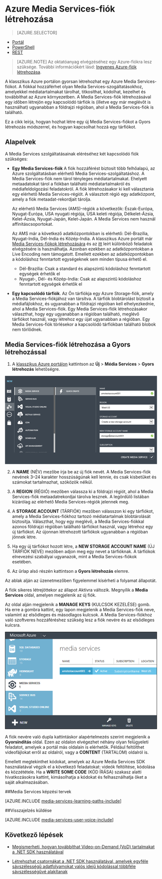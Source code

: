 <properties
    pageTitle="Media Services-fiók létrehozása | Microsoft Azure"
    description="Azt ismerteti, hogyan kell létrehozni az Azure rendszerben egy új Azure Media Services-fiókot."
    services="media-services"
    documentationCenter=""
    authors="Juliako"
    manager="erikre"
    editor=""/>

<tags
    ms.service="media-services"
    ms.workload="media"
    ms.tgt_pltfrm="na"
    ms.devlang="na"
    ms.topic="get-started-article"
    ms.date="04/18/2016"
    ms.author="juliako"/>


# Azure Media Services-fiók létrehozása

> [AZURE.SELECTOR]
- [Portál](media-services-create-account.md)
- [PowerShell](media-services-manage-with-powershell.md)
- [REST](http://msdn.microsoft.com/library/azure/dn194267.aspx)


> [AZURE.NOTE] Az oktatóanyag elvégzéséhez egy Azure-fiókra lesz szüksége. További információkért lásd: [Ingyenes Azure-fiók létrehozása](/pricing/free-trial/?WT.mc_id=A261C142F).
 
A klasszikus Azure portálon gyorsan létrehozhat egy Azure Media Services-fiókot. A fiókkal hozzáférhet olyan Media Services-szogáltatásokhoz, amelyekkel médiatartalmakat tárolhat, titkosíthat, kódolhat, kezelhet és továbbíthat az Azure környezetben. A Media Services-fiók létrehozásával egy időben létrejön egy kapcsolódó tárfiók is (illetve egy már meglévőt is használhat) ugyanabban a földrajzi régióban, ahol a Media Services-fiók is található.

Ez a cikk leírja, hogyan hozhat létre egy új Media Services-fiókot a Gyors létrehozás módszerrel, és hogyan kapcsolhat hozzá egy tárfiókot.

<a id="concepts"></a>
## Alapelvek

A Media Services szolgáltatásainak eléréséhez két kapcsolódó fiók szükséges:

-   **Egy Media Services-fiók** A fiók hozzáférést biztosít több felhőalapú, az Azure szolgáltatásban elérhető Media Services-szolgáltatáshoz. A Media Services-fiók nem tárol tényleges médiatartalmakat. Ehelyett metaadatokat tárol a fiókban található médiatartalmakról és médiafeldolgozási feladatokról. A fiók létrehozásakor ki kell választania egy elérhető Media Services-régiót. A választott régió egy adatközpont, amely a fiók metaadat-rekordjait tárolja.

    Az elérhető Media Services (AMS)-régiók a következők: Észak-Európa, Nyugat-Európa, USA nyugati régiója, USA keleti régiója, Délkelet-Ázsia, Kelet-Ázsia, Nyugat-Japán, Kelet-Japán. A Media Services nem használ affinitáscsoportokat.
    
    Az AMS már a következő adatközpontokban is elérhető: Dél-Brazília, Nyugat-India, Dél-India és Közép-India. A klasszikus Azure portált már [Media Services-fiókok létrehozására](media-services-create-account.md#create-a-media-services-account-using-quick-create) és az [itt](https://azure.microsoft.com/documentation/services/media-services/) leírt különböző feladatok elvégzésére is használhatja. Azonban ezekben az adatközpontokban a Live Encoding nem támogatott. Emellett ezekben az adatközpontokban a kódoláshoz fenntartott egységeknek sem minden típusa érhető el.
    
    - Dél-Brazília: Csak a standard és alapszintű kódoláshoz fenntartott egységek érhetők el
    - Nyugat-, Dél- és Közép-India: Csak az alapszintű kódoláshoz fenntartott egységek érhetők el


-   **Egy kapcsolódó tárfiók**. Az Ön tárfiókja egy Azure Storage-fiók, amely a Media Services-fiókjához van társítva. A tárfiók blobtárolást biztosít a médiafájlokhoz, és ugyanabban a földrajzi régióban kell elhelyezkednie, ahol a Media Services-fiók. Egy Media Services-fiók létrehozásakor választhat, hogy egy ugyanabban a régióban található, meglévő tárfiókot használ, vagy létrehoz egy újat ugyanabban a régióban. Egy Media Services-fiók törlésekor a kapcsolódó tárfiókban található blobok nem törlődnek.

<a id="quick"></a>
## Media Services-fiók létrehozása a Gyors létrehozással

1. A [klasszikus Azure portálon][] kattintson az **Új** > **Média Services** > **Gyors létrehozás** lehetőségre.

![Media Services-fiók gyors létrehozása](./media/media-services-create-account/wams-QuickCreate.png)

2. A **NAME** (NÉV) mezőbe írja be az új fiók nevét. A Media Services-fiók nevének 3–24 karakter hosszúságúnak kell lennie, és csak kisbetűket és számokat tartalmazhat, szóközök nélkül.

3. A **REGION** (RÉGIÓ) mezőben válassza ki a földrajzi régiót, ahol a Media Services-fiók metaadatrekordjai tárolva lesznek. A legördülő listában kizárólag az elérhető Media Services-régiók jelennek meg.

4. A **STORAGE ACCOUNT** (TÁRFIÓK) mezőben válasszon ki egy tárfiókot, amely a Media Services-fiókhoz tartozó médiatartalmak blobtárolását biztosítja. Választhat, hogy egy meglévő, a Media Services-fiókkal azonos földrajzi régióban található tárfiókot használ, vagy létrehoz egy új tárfiókot. Az újonnan létrehozott tárfiókok ugyanabban a régióban jönnek létre.

5. Ha egy új tárfiókot hozott létre, a **NEW STORAGE ACCOUNT NAME** (ÚJ TÁRFIÓK NEVE) mezőben adjon meg egy nevet a tárfióknak. A tárfiókok elnevezési szabályai ugyanazok, mint a Media Services-fiókok esetében.

6. Az űrlap alsó részén kattintson a **Gyors létrehozás** elemre.

Az ablak alján az üzenetmezőben figyelemmel kísérheti a folyamat állapotát.

A fiók sikeres létrejöttekor az állapot Aktívra változik. Megnyílik a **Media Services** oldal, amelyen megjelenik az új fiók.

Az oldal alján megjelenik a **MANAGE KEYS** (KULCSOK KEZELÉSE) gomb. Ha erre a gombra kattint, egy lapon megjelenik a Media Services-fiók neve, valamint az elsődleges és másodlagos kulcsok. A Media Services-fiókhoz való szoftveres hozzáféréshez szükség lesz a fiók nevére és az elsődleges kulcsra.

![Media Services oldal](./media/media-services-create-account/wams-mediaservices-page.png)

A fiók nevére való dupla kattintáskor alapértelmezés szerint megjelenik a **Gyorsindítás** oldal. Ezen az oldalon elvégezhet néhány olyan felügyeleti feladatot, amelyek a portál más oldalain is elérhetők. Például feltölthet videofájlokat erről az oldalról, vagy a **CONTENT** (TARTALOM) oldalról is.

Emellett megtekinthet kódokat, amelyek az Azure Media Services SDK használatával végzik el a következő feladatokat: videók feltöltése, kódolása és közzététele. Ha a **WRITE SOME CODE** (KÓD ÍRÁSA) szakasz alatti hivatkozásokra kattint, kimásolhatja a kódokat és felhasználhatja őket a saját alkalmazásában.



##Media Services képzési tervek

[AZURE.INCLUDE [media-services-learning-paths-include](../../includes/media-services-learning-paths-include.md)]

##Visszajelzés küldése

[AZURE.INCLUDE [media-services-user-voice-include](../../includes/media-services-user-voice-include.md)]


## Következő lépések

- [Megismerheti, hogyan továbbíthat Video-on-Demand (VoD) tartalmakat a .NET SDK használatával](media-services-dotnet-get-started.md)

- [Létrehozhat csatornákat a .NET SDK használatával, amelyek egyféle sávszélességű adatfolyamokat valós idejű kódolással többféle sávszélességűvé alakítanak](media-services-dotnet-creating-live-encoder-enabled-channel.md)

<!-- Reusable paths. -->

<!-- Anchors. -->
  [Alapelvek]: #concepts
  [Előkészületek]: #begin
  [Útmutató: Media Services-fiók létrehozása a Gyors létrehozással]: #quick

<!-- URLs. -->
  [Webplatform-telepítő]: http://go.microsoft.com/fwlink/?linkid=255386

  [klasszikus Azure portálon]: http://manage.windowsazure.com/



<!--HONumber=Jun16_HO2-->



